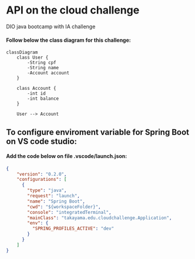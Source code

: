 # API on the cloud challenge

DIO java bootcamp with IA challenge

#### Follow below the class diagram for this challenge:

```mermaid
classDiagram
    class User {
        -String cpf
        -String name
        -Account account
    }

    class Account {
        -int id
        -int balance
    }

    User --> Account
```

## To configure enviroment variable for Spring Boot on VS code studio:
#### Add the code below on file .vscode/launch.json:
```json
{
    "version": "0.2.0",
    "configurations": [
      {
        "type": "java",
        "request": "launch",
        "name": "Spring Boot",
        "cwd": "${workspaceFolder}",
        "console": "integratedTerminal",
        "mainClass": "takayama.edu.cloudchallenge.Application",
        "env": {
          "SPRING_PROFILES_ACTIVE": "dev"
        }
      }
    ]
}
```
